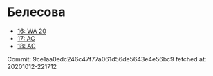 # Белесова
- [16: WA 20](16.md)
- [17: AC](17.md)
- [18: AC](18.md)

Commit: 9ce1aa0edc246c47f77a061d56de5643e4e56bc9
 fetched at: 20201012-221712
